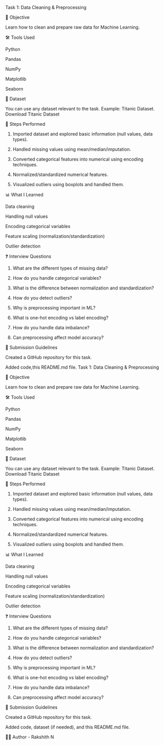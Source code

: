 Task 1: Data Cleaning & Preprocessing

📌 Objective

Learn how to clean and prepare raw data for Machine Learning.

🛠 Tools Used

Python

Pandas

NumPy

Matplotlib

Seaborn


📂 Dataset

You can use any dataset relevant to the task. Example: Titanic Dataset.
Download Titanic Dataset

🚀 Steps Performed

1. Imported dataset and explored basic information (null values, data types).


2. Handled missing values using mean/median/imputation.


3. Converted categorical features into numerical using encoding techniques.


4. Normalized/standardized numerical features.


5. Visualized outliers using boxplots and handled them.



📊 What I Learned

Data cleaning

Handling null values

Encoding categorical variables

Feature scaling (normalization/standardization)

Outlier detection


❓ Interview Questions

1. What are the different types of missing data?


2. How do you handle categorical variables?


3. What is the difference between normalization and standardization?


4. How do you detect outliers?


5. Why is preprocessing important in ML?


6. What is one-hot encoding vs label encoding?


7. How do you handle data imbalance?


8. Can preprocessing affect model accuracy?



📌 Submission Guidelines

Created a GitHub repository for this task.

Added code,this README.md file.
Task 1: Data Cleaning & Preprocessing

📌 Objective

Learn how to clean and prepare raw data for Machine Learning.

🛠 Tools Used

Python

Pandas

NumPy

Matplotlib

Seaborn


📂 Dataset

You can use any dataset relevant to the task. Example: Titanic Dataset.
Download Titanic Dataset

🚀 Steps Performed

1. Imported dataset and explored basic information (null values, data types).


2. Handled missing values using mean/median/imputation.


3. Converted categorical features into numerical using encoding techniques.


4. Normalized/standardized numerical features.


5. Visualized outliers using boxplots and handled them.



📊 What I Learned

Data cleaning

Handling null values

Encoding categorical variables

Feature scaling (normalization/standardization)

Outlier detection


❓ Interview Questions

1. What are the different types of missing data?


2. How do you handle categorical variables?


3. What is the difference between normalization and standardization?


4. How do you detect outliers?


5. Why is preprocessing important in ML?


6. What is one-hot encoding vs label encoding?


7. How do you handle data imbalance?


8. Can preprocessing affect model accuracy?



📌 Submission Guidelines

Created a GitHub repository for this task.

Added code, dataset (if needed), and this README.md file.

👨‍💻 Author  - Rakshith N
